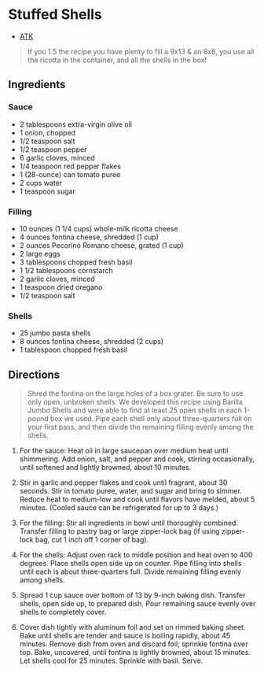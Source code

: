 # Stuffed Shells

* [ATK](https://wskg.org/episodes/cooks-country-cheesy-stuffed-shells-ep-1308/)

> If you 1.5 the recipe you have plenty to fill a 9x13 & an 8x8, you use all the ricotta in the container, and all the shells in the box!

## Ingredients

### Sauce
* 2 tablespoons extra-virgin olive oil
* 1 onion, chopped
* 1/2 teaspoon salt
* 1/2 teaspoon pepper
* 6 garlic cloves, minced
* 1/4 teaspoon red pepper flakes
* 1 (28-ounce) can tomato puree
* 2 cups water
* 1 teaspoon sugar

### Filling

* 10 ounces (1 1/4 cups) whole-milk ricotta cheese
* 4 ounces fontina cheese, shredded (1 cup)
* 2 ounces Pecorino Romano cheese, grated (1 cup)
* 2 large eggs
* 3 tablespoons chopped fresh basil
* 1 1/2  tablespoons cornstarch
* 2 garlic cloves, minced
* 1 teaspoon dried oregano
* 1/2 teaspoon salt

### Shells

* 25 jumbo pasta shells
* 8  ounces fontina cheese, shredded (2 cups)
* 1  tablespoon chopped fresh basil

## Directions
> Shred the fontina on the large holes of a box grater. Be sure to use only open, unbroken shells. We developed this recipe using Barilla Jumbo Shells and were able to find at least 25 open shells in each 1-pound box we used. Pipe each shell only about three-quarters full on your first pass, and then divide the remaining filling evenly among the shells.

1. For the sauce: Heat oil in large saucepan over medium heat until shimmering. Add onion, salt, and pepper and cook, stirring occasionally, until softened and lightly browned, about 10 minutes.

2. Stir in garlic and pepper flakes and cook until fragrant, about 30 seconds. Stir in tomato puree, water, and sugar and bring to simmer. Reduce heat to medium-low and cook until flavors have melded, about 5 minutes. (Cooled sauce can be refrigerated for up to 3 days.)

3. For the filling: Stir all ingredients in bowl until thoroughly combined. Transfer filling to pastry bag or large zipper-lock bag (if using zipper-lock bag, cut 1 inch off 1 corner of bag).

4. For the shells: Adjust oven rack to middle position and heat oven to 400 degrees. Place shells open side up on counter. Pipe filling into shells until each is about three-quarters full. Divide remaining filling evenly among shells.

5. Spread 1 cup sauce over bottom of 13 by 9-inch baking dish. Transfer shells, open side up, to prepared dish. Pour remaining sauce evenly over shells to completely cover.

6. Cover dish tightly with aluminum foil and set on rimmed baking sheet. Bake until shells are tender and sauce is boiling rapidly, about 45 minutes. Remove dish from oven and discard foil; sprinkle fontina over top. Bake, uncovered, until fontina is lightly browned, about 15 minutes. Let shells cool for 25 minutes. Sprinkle with basil. Serve.
